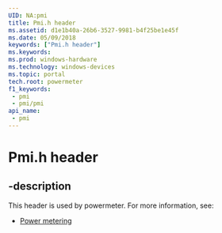 ```yaml
---
UID: NA:pmi
title: Pmi.h header
ms.assetid: d1e1b40a-26b6-3527-9981-b4f25be1e45f
ms.date: 05/09/2018
keywords: ["Pmi.h header"]
ms.keywords: 
ms.prod: windows-hardware
ms.technology: windows-devices
ms.topic: portal
tech.root: powermeter
f1_keywords:
 - pmi
 - pmi/pmi
api_name:
 - pmi
---
```


# Pmi.h header


## -description

This header is used by powermeter. For more information, see:

- [Power metering](../_powermeter/index.md)

